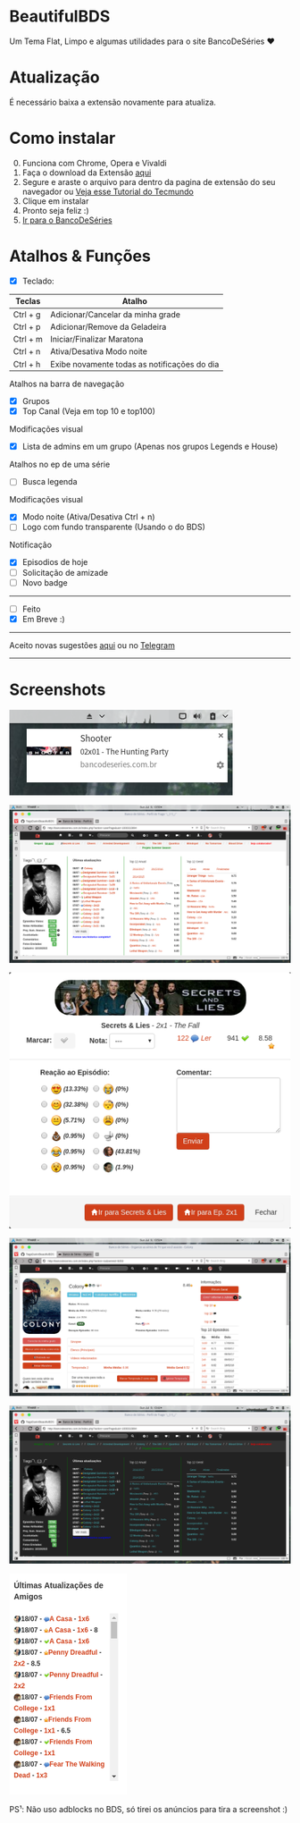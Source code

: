 # BeautifulBDS
Um Tema Flat, Limpo e algumas utilidades para o site BancoDeSéries ❤️

# Atualização
É necessário baixa a extensão novamente para atualiza.

# Como instalar
0. Funciona com Chrome, Opera e Vivaldi
1. Faça o download da Extensão [aqui](https://github.com/TiagoDanin/BeautifulBDS/raw/master/BeautifulBDS.crx)
2. Segure e araste o arquivo para dentro da pagina de extensão do seu navegador ou [Veja esse Tutorial do Tecmundo](https://www.tecmundo.com.br/tutorial/26055-google-chrome-como-instalar-extensoes-que-nao-estao-na-web-store.htm)
3. Clique em instalar
4. Pronto seja feliz :)
5. [Ir para o BancoDeSéries](http://bancodeseries.com.br)

# Atalhos & Funções
- [x] Teclado:

Teclas | Atalho |
-|- |
Ctrl + g | Adicionar/Cancelar da minha grade |
Ctrl + p | Adicionar/Remove da Geladeira |
Ctrl + m | Iniciar/Finalizar Maratona |
Ctrl + n | Ativa/Desativa Modo noite |
Ctrl + h | Exibe novamente todas as notificações do dia |

Atalhos na barra de navegação
- [X] Grupos
- [X] Top Canal (Veja em top 10 e top100)

Modificações visual
- [X] Lista de admins em um grupo (Apenas nos grupos Legends e House)

Atalhos no ep de uma série
- [ ] Busca legenda

Modificações visual
- [X] Modo noite (Ativa/Desativa Ctrl + n)
- [ ] Logo com fundo transparente (Usando o do BDS)

Notificação
- [X] Episodios de hoje
- [ ] Solicitação de amizade
- [ ] Novo badge

--------------------
- [ ] Feito
- [X] Em Breve :)

--------------------
Aceito novas sugestões [aqui](https://github.com/TiagoDanin/BeautifulBDS/issues/new) ou no [Telegram](https://t.me/TiagoDanin)

--------------------
# Screenshots

![Screenshots](https://github.com/TiagoDanin/BeautifulBDS/raw/master/Screenshots/1IMG%20.png)

![Screenshots](https://github.com/TiagoDanin/BeautifulBDS/raw/master/Screenshots/2IMG%20.png)

![Screenshots](https://github.com/TiagoDanin/BeautifulBDS/raw/master/Screenshots/3IMG%20.png)

![Screenshots](https://github.com/TiagoDanin/BeautifulBDS/raw/master/Screenshots/4IMG%20.png)

![Screenshots](https://github.com/TiagoDanin/BeautifulBDS/raw/master/Screenshots/5IMG%20.png)

![Screenshots](https://github.com/TiagoDanin/BeautifulBDS/raw/master/Screenshots/6IMG%20.png)

PS¹: Não uso adblocks no BDS, só tirei os anúncios para tira a screenshot :)
